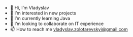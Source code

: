 - 👋 Hi, I’m Vladyslav
- 👀 I’m interested in new projects
- 🌱 I’m currently learning Java
- 💞️  I’m looking to collaborate on IT experience
- 📫 How to reach me vladyslav.zolotarevskyi@gmail.com

<!---
TokioBoy/TokioBoy is a ✨ special ✨ repository because its `README.md` (this file) appears on your GitHub profile.
You can click the Preview link to take a look at your changes.
--->

